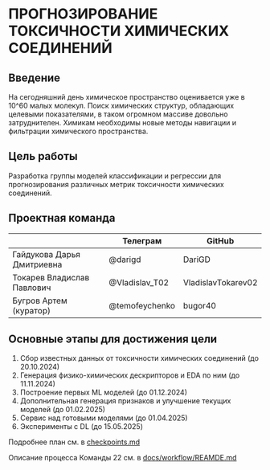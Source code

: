 # ПРОГНОЗИРОВАНИЕ ТОКСИЧНОСТИ ХИМИЧЕСКИХ СОЕДИНЕНИЙ

## Введение
На сегодняшний день химическое пространство оценивается уже в 10^60 малых молекул. Поиск химических структур, обладающих целевыми показателями, в таком огромном массиве довольно затруднителен. Химикам необходимы новые методы навигации и фильтрации химического пространства.

## Цель	работы
Разработка группы моделей классификации и регрессии для прогнозирования различных метрик токсичности химических соединений.

## Проектная команда

|                            | Телеграм       | GitHub             |
| -------------------------- | -------------- | ------------------ |
| Гайдукова Дарья Дмитриевна | @darigd        | DariGD             |
| Токарев Владислав Павлович | @Vladislav_T02 | VladislavTokarev02 |
| Бугров Артем (куратор)     | @temofeychenko | bugor40            |


## Основные этапы для достижения цели

1) Сбор известных данных от токсичности химических соединений (до 20.10.2024)
2) Генерация физико-химических дескрипторов и EDA по ним (до 11.11.2024)
3) Построение первых ML моделей (до 01.12.2024)
4) Дополнительная генерация признаков и улучшение текущих моделей (до 01.02.2025)
5) Сервис над готовыми моделями (до 01.04.2025)
6) Эксперименты с DL (до 15.05.2025)

Подробнее план см. в [checkpoints.md](checkpoints.md)

Описание процесса Команды 22 см. в [docs/workflow/REAMDE.md](docs/workflow/REAMDE.md)
